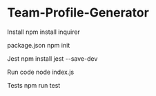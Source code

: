 # Team-Profile-Generator

Install 
npm install inquirer

package.json
npm init

Jest
npm install jest --save-dev

Run code
node index.js

Tests
npm run test
